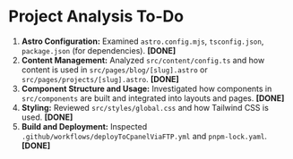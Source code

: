 # Project Analysis To-Do

1.  **Astro Configuration:** Examined `astro.config.mjs`, `tsconfig.json`, `package.json` (for dependencies). **[DONE]**
2.  **Content Management:** Analyzed `src/content/config.ts` and how content is used in `src/pages/blog/[slug].astro` or `src/pages/projects/[slug].astro`. **[DONE]**
3.  **Component Structure and Usage:** Investigated how components in `src/components` are built and integrated into layouts and pages. **[DONE]**
4.  **Styling:** Reviewed `src/styles/global.css` and how Tailwind CSS is used. **[DONE]**
5.  **Build and Deployment:** Inspected `.github/workflows/deployToCpanelViaFTP.yml` and `pnpm-lock.yaml`. **[DONE]**